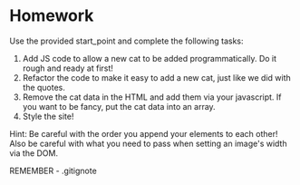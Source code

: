 # Homework

Use the provided start_point and complete the following tasks:

1. Add JS code to allow a new cat to be added programmatically. Do it rough and ready at first!
2. Refactor the code to make it easy to add a new cat, just like we did with the quotes.
3. Remove the cat data in the HTML and add them via your javascript. If you want to be fancy, put the cat data into an array.
4. Style the site!

Hint: Be careful with the order you append your elements to each other!
Also be careful with what you need to pass when setting an image's width via the DOM.


REMEMBER - .gitignote
